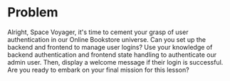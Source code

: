 # Problem
Alright, Space Voyager, it's time to cement your grasp of user authentication in our Online Bookstore universe. Can you set up the backend and frontend to manage user logins? Use your knowledge of backend authentication and frontend state handling to authenticate our admin user. Then, display a welcome message if their login is successful. Are you ready to embark on your final mission for this lesson?

